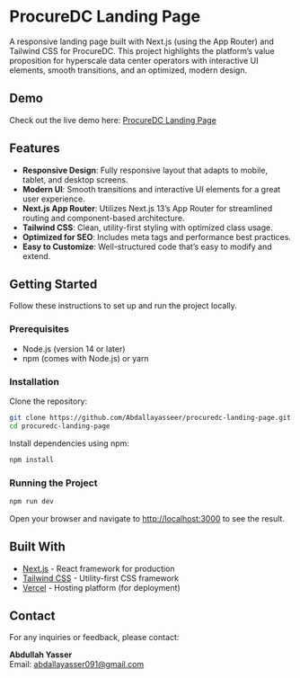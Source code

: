 # ProcureDC Landing Page

A responsive landing page built with Next.js (using the App Router) and Tailwind CSS for ProcureDC. This project highlights the platform’s value proposition for hyperscale data center operators with interactive UI elements, smooth transitions, and an optimized, modern design.

## Demo
Check out the live demo here: [ProcureDC Landing Page](https://procuredc-landing-page.vercel.app/)

## Features
- **Responsive Design**: Fully responsive layout that adapts to mobile, tablet, and desktop screens.
- **Modern UI**: Smooth transitions and interactive UI elements for a great user experience.
- **Next.js App Router**: Utilizes Next.js 13’s App Router for streamlined routing and component-based architecture.
- **Tailwind CSS**: Clean, utility-first styling with optimized class usage.
- **Optimized for SEO**: Includes meta tags and performance best practices.
- **Easy to Customize**: Well-structured code that’s easy to modify and extend.

## Getting Started
Follow these instructions to set up and run the project locally.

### Prerequisites
- Node.js (version 14 or later)
- npm (comes with Node.js) or yarn

### Installation
Clone the repository:

```bash
git clone https://github.com/Abdallayasseer/procuredc-landing-page.git
cd procuredc-landing-page
```

Install dependencies using npm:

```bash
npm install
```

### Running the Project

```bash
npm run dev
```

Open your browser and navigate to [http://localhost:3000](http://localhost:3000) to see the result.

## Built With
- [Next.js](https://nextjs.org/) - React framework for production
- [Tailwind CSS](https://tailwindcss.com/) - Utility-first CSS framework
- [Vercel](https://vercel.com/) - Hosting platform (for deployment)

## Contact
For any inquiries or feedback, please contact:

**Abdullah Yasser**  
Email: [abdallayasser091@gmail.com](mailto:abdallayasser091@gmail.com)